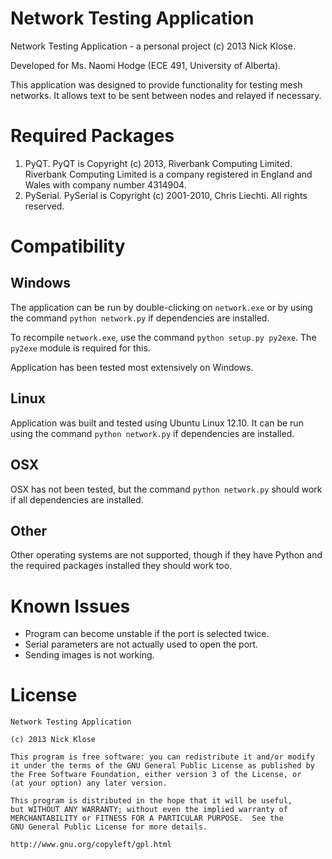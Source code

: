 Network Testing Application
===========================
Network Testing Application - a personal project (c) 2013 Nick Klose.

Developed for Ms. Naomi Hodge (ECE 491, University of Alberta).

This application was designed to provide functionality for testing 
mesh networks. It allows text to be sent between nodes and relayed 
if necessary.

Required Packages
=================
1. PyQT. PyQT is Copyright (c) 2013, Riverbank Computing Limited. Riverbank Computing Limited is a company registered in England and Wales with company number 4314904.
2. PySerial. PySerial is Copyright (c) 2001-2010, Chris Liechti. All rights reserved.

Compatibility
=============
## Windows
The application can be run by double-clicking on `network.exe` or by using the command `python network.py` if dependencies are installed.

To recompile `network.exe`, use the command `python setup.py py2exe`. The `py2exe` module is required for this.

Application has been tested most extensively on Windows.

## Linux
Application was built and tested using Ubuntu Linux 12.10. It can be run using the command `python network.py` if dependencies are installed.

## OSX
OSX has not been tested, but the command `python network.py` should work if all dependencies are installed.

## Other
Other operating systems are not supported, though if they have Python and the required packages installed they should work too.

Known Issues
============
* Program can become unstable if the port is selected twice.
* Serial parameters are not actually used to open the port.
* Sending images is not working.

License
=======
	Network Testing Application
	
	(c) 2013 Nick Klose

	This program is free software: you can redistribute it and/or modify
	it under the terms of the GNU General Public License as published by
	the Free Software Foundation, either version 3 of the License, or
	(at your option) any later version.

	This program is distributed in the hope that it will be useful,
	but WITHOUT ANY WARRANTY; without even the implied warranty of
	MERCHANTABILITY or FITNESS FOR A PARTICULAR PURPOSE.  See the
	GNU General Public License for more details.

	http://www.gnu.org/copyleft/gpl.html
